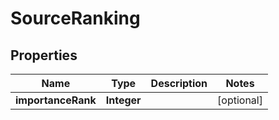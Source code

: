 # SourceRanking

## Properties
Name | Type | Description | Notes
------------ | ------------- | ------------- | -------------
**importanceRank** | **Integer** |  |  [optional]
